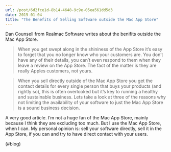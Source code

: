 ```yaml
---
url: /post/6d2fce1d-8b14-4648-9c9e-05ea561dd5d3
date: 2015-01-04
title: "The Benefits of Selling Software outside the Mac App Store"
---
```


Dan Counsell from Realmac Software writes about the benifits outside the Mac App Store.



> When you get swept along in the shininess of the App Store it’s easy to forget that you no longer know who your customers are. You don’t have any of their details, you can&#8217;t even respond to them when they leave a review on the App Store. The fact of the matter is they are really Apples customers, not yours.

    

> When you sell directly outside of the Mac App Store you get the contact details for every single person that buys your products (and rightly so), this is often overlooked but it’s key to running a healthy and sustainable business. Lets take a look at three of the reasons why not limiting the availability of your software to just the Mac App Store is a sound business decision. 



A very good article. I&#8217;m not a huge fan of the Mac App Store, mainly because I think they are excluding too much. But I use the Mac App Store, when I can. My personal opinion is: sell your software directly, sell it in the App Store, if you can and try to have direct contact with your users.



(#blog)